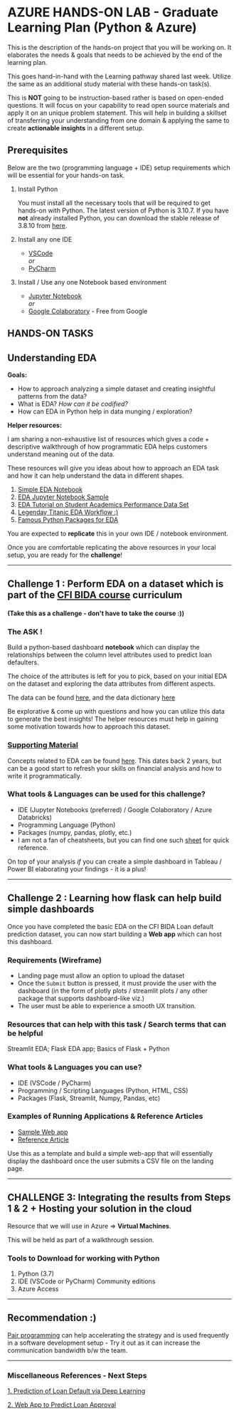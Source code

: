 # AZURE HANDS-ON LAB - Graduate Learning Plan (Python & Azure)

This is the description of the hands-on project that you will be working on. It elaborates the needs & goals that needs to be achieved by the end of the learning plan.

This goes hand-in-hand with the Learning pathway shared last week. Utilize the same as an additional study material with these hands-on task(s).

This is **NOT** going to be instruction-based rather is based on open-ended questions. It will focus on your capability to read open source materials and apply it on an unique problem statement. This will help in building a skillset of transferring your understanding from one domain & applying the same to create **actionable insights** in a different setup.

## Prerequisites

Below are the two (programming language + IDE) setup requirements which will be essential for your hands-on task.

1. Install Python

   You must install all the necessary tools that will be required to get hands-on with Python. The latest version of Python is 3.10.7. If you have **not** already installed Python, you can download the stable release of 3.8.10 from [here](https://www.python.org/downloads/release/python-3810/).

2. Install any one IDE

   - [VSCode](https://code.visualstudio.com/)<br/>
     _or_
   - [PyCharm](https://www.jetbrains.com/pycharm/download/#section=windows)

3. Install / Use any one Notebook based environment

   - [Jupyter Notebook](https://jupyter.org/install#jupyter-notebook)<br/>
     _or_
   - [Google Colaboratory](https://colab.research.google.com/) - Free from Google

## HANDS-ON TASKS

## Understanding EDA

**Goals:**

- How to approach analyzing a simple dataset and creating insightful patterns from the data?
- What is EDA? _How can it be codified?_
- How can EDA in Python help in data munging / exploration?

**Helper resources:**

I am sharing a non-exhaustive list of resources which gives a code + descriptive walkthrough of how programmatic EDA helps customers understand meaning out of the data.

These resources will give you ideas about how to approach an EDA task and how it can help understand the data in different
shapes.

1. [Simple EDA Notebook](https://www.kaggle.com/code/alokevil/simple-eda-for-beginners/notebook)
2. [EDA Jupyter Notebook Sample](https://github.com/code4kunal/eda-with-python/blob/master/EDA%20-%20part1.ipynb)
3. [EDA Tutorial on Student Academics Performance Data Set](https://github.com/arakhia/EDA-Data-Tutorial)
4. [Legenday Titanic EDA Workflow :)](https://github.com/shivam2906/Step-by-Step-Exploratory-Data-Analysis/blob/main/Exploratory%20Data%20Analysis.ipynb)
5. [Famous Python Packages for EDA](https://blog.devgenius.io/my-3-favourite-eda-packages-in-python-d6935ad8af7c)

You are expected to **replicate** this in your own IDE / notebook environment.

Once you are comfortable replicating the above resources in your local setup, you are ready for the **challenge**!

---

## Challenge 1 : Perform EDA on a dataset which is part of the [CFI BIDA course](https://corporatefinanceinstitute.com/course/loan-default-prediction-in-machine-learning/) curriculum

#### (Take this as a challenge - don't have to take the course :))

### The ASK !

Build a python-based dashboard **notebook** which can display the relationships between the column level attributes used to predict loan defaulters.

The choice of the attributes is left for you to pick, based on your initial EDA on the dataset and exploring the data attributes from different aspects.

The data can be found [here](), and the data dictionary [here]()

Be explorative & come up with questions and how you can utilize this data to generate the best insights! The helper resources must help in gaining some motivation towards how to approach this dataset.

### <u>Supporting Material</u>

Concepts related to EDA can be found [here](https://www.kaggle.com/code/amritachatterjee09/eda-bank-loan-default-risk-analysis). This dates back 2 years, but can be a good start to refresh your skills on financial analysis and how to write it programmatically.

### What tools & Languages can be used for this challenge?

- IDE (Jupyter Notebooks (preferred) / Google Colaboratory / Azure Databricks)
- Programming Language (Python)
- Packages (numpy, pandas, plotly, etc.)
- I am not a fan of cheatsheets, but you can find one such [sheet](https://www.utc.fr/~jlaforet/Suppl/python-cheatsheets.pdf) for quick reference.

On top of your analysis _if_ you can create a simple dashboard in Tableau / Power BI elaborating your findings - it is a plus!

---

## Challenge 2 : Learning how flask can help build simple dashboards

Once you have completed the basic EDA on the CFI BIDA Loan default prediction dataset, you can now start building a **Web app** which can host this dashboard.

### Requirements (Wireframe)

- Landing page must allow an option to upload the dataset
- Once the `Submit` button is pressed, it must provide the user with the dashboard (in the form of plotly plots / streamlit plots / any other package that supports dashboard-like viz.)
- The user must be able to experience a smooth UX transition.

### Resources that can help with this task / Search terms that can be helpful

Streamlit EDA; Flask EDA app; Basics of Flask + Python

### What tools & Languages you can use?

- IDE (VSCode / PyCharm)
- Programming / Scripting Languages (Python, HTML, CSS)
- Packages (Flask, Streamlit, Numpy, Pandas, etc)

### Examples of Running Applications & Reference Articles

- [Sample Web app](https://dataprofessor-eda-app-app-90pqxz.streamlitapp.com/)
- [Reference Article](https://towardsdatascience.com/how-to-build-an-eda-app-in-python-af7ec4b51528)

Use this as a template and build a simple web-app that will essentially display the dashboard once the user submits a CSV file on the landing page.

---

## CHALLENGE 3: Integrating the results from Steps 1 & 2 + Hosting your solution in the cloud

Resource that we will use in Azure => **Virtual Machines**.

This will be held as part of a walkthrough session.

### Tools to Download for working with Python

1. Python (3.7)
2. IDE (VSCode or PyCharm) Community editions
3. Azure Access

---

## Recommendation :)

[Pair programming](https://en.wikipedia.org/wiki/Pair_programming#:~:text=Pair%20programming%20is%20an%20agile,two%20programmers%20switch%20roles%20frequently.) can help accelerating the strategy and is used frequently in a software development setup - Try it out as it can increase the communication bandwidth b/w the team.

---

### Miscellaneous References - Next Steps

[1. Prediction of Loan Default via Deep Learning](https://sarathi-tech.medium.com/predicting-loan-defaults-using-deep-learning-with-keras-tensorflow-78a15b196e65)

[2. Web App to Predict Loan Approval](https://medium.com/swlh/lending-club-data-web-app-ada56ff64cee)
